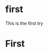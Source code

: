 # first
This is the first try
<html>
  <head>
    <title>First</title>
  </head>
  <body>
    <h1> First </h1>
  </body>
  </html>
